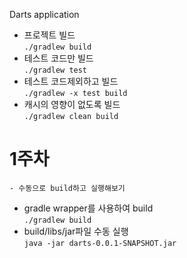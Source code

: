 Darts application

- 프로젝트 빌드  
``
./gradlew build 
``
- 테스트 코드만 빌드  
``
./gradlew test
``
- 테스트 코드제외하고 빌드    
``
./gradlew -x test build
``
- 캐시의 영향이 없도록 빌드  
``
./gradlew clean build
``

# 1주차
    - 수동으로 build하고 실행해보기
  - gradle wrapper를 사용하여 build  
    ``
    ./gradlew build
    ``
  - build/libs/jar파일 수동 실행  
    ``
    java -jar darts-0.0.1-SNAPSHOT.jar
    ``